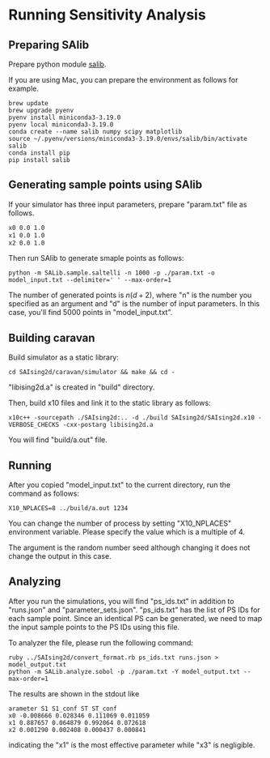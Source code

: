 # Running Sensitivity Analysis

## Preparing SAlib

Prepare python module [salib](https://github.com/SALib).

If you are using Mac, you can prepare the environment as follows for example.

```
brew update
brew upgrade pyenv
pyenv install miniconda3-3.19.0
pyenv local miniconda3-3.19.0
conda create --name salib numpy scipy matplotlib
source ~/.pyenv/versions/miniconda3-3.19.0/envs/salib/bin/activate salib
conda install pip
pip install salib
```

## Generating sample points using SAlib

If your simulator has three input parameters, prepare "param.txt" file as follows.

```txt:param.txt
x0 0.0 1.0
x1 0.0 1.0
x2 0.0 1.0
```

Then run SAlib to generate smaple points as follows:

```
python -m SALib.sample.saltelli -n 1000 -p ./param.txt -o model_input.txt --delimiter=' ' --max-order=1
```

The number of generated points is $n(d+2)$, where "n" is the number you specified as an argument and "d" is the number of input parameters.
In this case, you'll find 5000 points in "model_input.txt".

## Building caravan

Build simulator as a static library:

```
cd SAIsing2d/caravan/simulator && make && cd -
```

"libising2d.a" is created in "build" directory.

Then, build x10 files and link it to the static library as follows:

```
x10c++ -sourcepath ./SAIsing2d:.. -d ./build SAIsing2d/SAIsing2d.x10 -VERBOSE_CHECKS -cxx-postarg libising2d.a
```

You will find "build/a.out" file.

## Running

After you copied "model_input.txt" to the current directory, run the command as follows:

```
X10_NPLACES=8 ../build/a.out 1234
```

You can change the number of process by setting "X10_NPLACES" environment variable. Please specify the value which is a multiple of 4.

The argument is the random number seed although changing it does not change the output in this case.

## Analyzing

After you run the simulations, you will find "ps_ids.txt" in addition to "runs.json" and "parameter_sets.json".
"ps_ids.txt" has the list of PS IDs for each sample point. Since an identical PS can be generated, we need to map the input sample points to the PS IDs using this file.

To analyzer the file, please run the following command:

```
ruby ../SAIsing2d/convert_format.rb ps_ids.txt runs.json > model_output.txt
python -m SALib.analyze.sobol -p ./param.txt -Y model_output.txt --max-order=1
```

The results are shown in the stdout like

```
arameter S1 S1_conf ST ST_conf
x0 -0.008666 0.028346 0.111069 0.011059
x1 0.887657 0.064879 0.992064 0.072618
x2 0.001290 0.002408 0.000437 0.000841
```

indicating the "x1" is the most effective parameter while "x3" is negligible.

